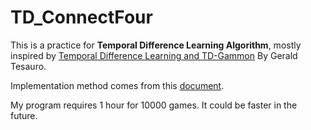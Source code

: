 TD_ConnectFour
==============

This is a practice for **Temporal Difference Learning Algorithm**, mostly inspired by [Temporal Difference Learning and TD-Gammon](http://www.bkgm.com/articles/tesauro/tdl.html) By Gerald Tesauro.

Implementation method comes from this [document](http://modelai.gettysburg.edu/2013/tdgammon/pa4.pdf).

My program requires 1 hour for 10000 games. It could be faster in the future.
